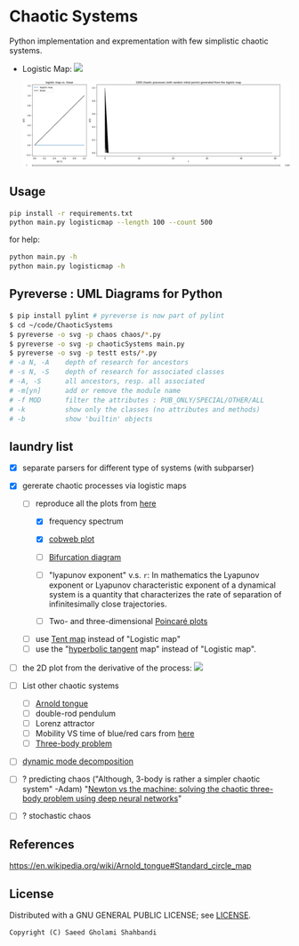 # Chaotic Systems

Python implementation and exprementation with few simplistic chaotic systems.
<!-- Also intended as an scaffold for starting python projects. -->

* Logistic Map: <img src="https://render.githubusercontent.com/render/math?math=x_{t %2B 1}=rx_{t}(x_{t} %2B 1)">  
  <p align="center">
      <img src="https://github.com/saeedghsh/ChaoticSystems/blob/master/animation.gif" width="900">
  </p>

## Usage
```bash
pip install -r requirements.txt
python main.py logisticmap --length 100 --count 500
```
for help:
```bash
python main.py -h
python main.py logisticmap -h
```

## Pyreverse : UML Diagrams for Python
```bash
$ pip install pylint # pyreverse is now part of pylint
$ cd ~/code/ChaoticSystems
$ pyreverse -o svg -p chaos chaos/*.py
$ pyreverse -o svg -p chaoticSystems main.py
$ pyreverse -o svg -p testt ests/*.py
# -a N, -A    depth of research for ancestors
# -s N, -S    depth of research for associated classes
# -A, -S      all ancestors, resp. all associated
# -m[yn]      add or remove the module name
# -f MOD      filter the attributes : PUB_ONLY/SPECIAL/OTHER/ALL
# -k          show only the classes (no attributes and methods)
# -b          show 'builtin' objects
```

## laundry list

* [x] separate parsers for different type of systems (with subparser)

* [x] gererate chaotic processes via logistic maps
  - [ ] reproduce all the plots from [here](https://en.wikipedia.org/wiki/Logistic_map)
    + [x] frequency spectrum
    + [x] [cobweb plot](https://en.wikipedia.org/wiki/Cobweb_plot)
    + [ ] [Bifurcation diagram](https://en.wikipedia.org/wiki/Bifurcation_diagram)
    + [ ] "lyapunov exponent" v.s. `r`: In mathematics the Lyapunov
      exponent or Lyapunov characteristic exponent of a dynamical
      system is a quantity that characterizes the rate of separation
      of infinitesimally close trajectories.

    + [ ] Two- and three-dimensional [Poincaré plots](https://en.wikipedia.org/wiki/Poincar%C3%A9_plot)
  - [ ] use [Tent map](https://en.wikipedia.org/wiki/Tent_map) instead of "Logistic map"
  - [ ] use the "[hyperbolic tangent](https://en.wikipedia.org/wiki/Hyperbolic_functions) map" instead of "Logistic map".

* [ ] the 2D plot from the derivative of the process: <img src="https://render.githubusercontent.com/render/math?math=(x,y)=(dX_{t}, dX_{t %2B 1})">

* [ ] List other chaotic systems
  - [ ] [Arnold tongue](https://en.wikipedia.org/wiki/Arnold_tongue)
  - [ ] double-rod pendulum
  - [ ] Lorenz attractor 
  - [ ] Mobility VS time of blue/red cars from [here](https://en.wikipedia.org/wiki/Chaos_theory)
  - [ ] [Three-body problem](https://en.wikipedia.org/wiki/Three-body_problem)

* [ ] [dynamic mode decomposition](https://en.wikipedia.org/wiki/Dynamic_mode_decomposition)

* [ ] ? predicting chaos ("Although, 3-body is rather a simpler chaotic system" -Adam) "[Newton vs the machine: solving the chaotic three-body problem using deep neural networks](https://arxiv.org/abs/1910.07291)"
* [ ] ? stochastic chaos

## References
https://en.wikipedia.org/wiki/Arnold_tongue#Standard_circle_map


## License
Distributed with a GNU GENERAL PUBLIC LICENSE; see [LICENSE](https://github.com/saeedghsh/ChaoticSystems/blob/master/LICENSE).
```
Copyright (C) Saeed Gholami Shahbandi
```
